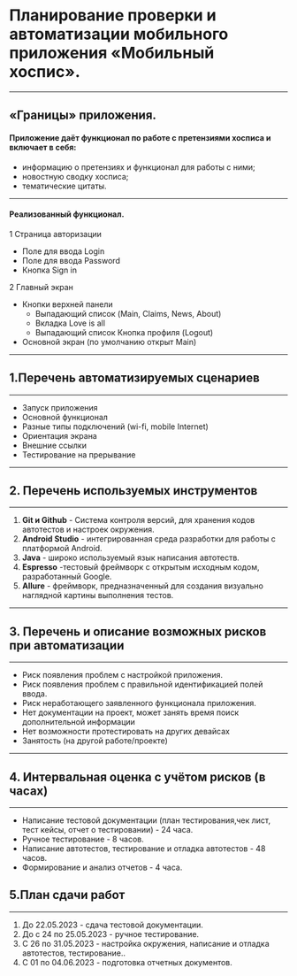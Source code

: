 # Планирование проверки и автоматизации мобильного приложения «Мобильный хоспис».

---

## «Границы» приложения.

#### Приложение даёт функционал по работе с претензиями хосписа и включает в себя:

- информацию о претензиях и функционал для работы с ними;
- новостную сводку хосписа;
- тематические цитаты.

---

#### Реализованный функционал.

1 Страница авторизации

- Поле для ввода Login
- Поле для ввода Password
- Кнопка Sign in

2 Главный экран

- Кнопки верхней панели
  - Выпадающий список (Main, Claims, News, About)
  - Вкладка Love is all
  - Выпадающий список Кнопка профиля (Logout)
- Основной экран (по умолчанию открыт Main)

---

## 1.Перечень автоматизируемых сценариев

---

- Запуск приложения
- Основной функционал
- Разные типы подключений (wi-fi, mobile Internet)
- Ориентация экрана
- Внешние ссылки
- Тестирование на прерывание

---

## 2. Перечень используемых инструментов

---

1. **Git и Github** - Система контроля версий, для хранения кодов автотестов и настроек окружения.
2. **Android Studio** - интегрированная среда разработки для работы с платформой Android.
3. **Java** - широко используемый язык написания автотеств.
4. **Espresso** -тестовый фреймворк с открытым исходным кодом, разработанный Google.
5. **Allure** - фреймворк, предназначенный для создания визуально наглядной картины выполнения тестов.

---

## 3. Перечень и описание возможных рисков при автоматизации

---

- Риск появления проблем с настройкой приложения.
- Риск появления проблем с правильной идентификацией полей ввода.
- Риск неработающего заявленного функционала приложения.
- Нет документации на проект, может занять время поиск дополнительной информации
- Нет возможности протестировать на других девайсах
- Занятость (на другой работе/проекте)

---

## 4. Интервальная оценка с учётом рисков (в часах)

---

- Написание тестовой документации (план тестирования,чек лист, тест кейсы, отчет о тестировании) - 24 часа.
- Ручное тестирование - 8 часов.
- Написание автотестов, тестирование и отладка автотестов - 48 часов.
- Формирование и анализ отчетов - 4 часа.

## 5.План сдачи работ

---

1. До 22.05.2023 - сдача тестовой документации.
2. До с 24 по 25.05.2023 - ручное тестирование.
3. С 26 по 31.05.2023 - настройка окружения, написание и отладка автотестов, тестирование..
4. С 01 по 04.06.2023 - подготовка отчетных документов.
